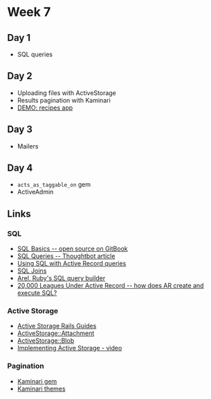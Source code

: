 # Week 7

## Day 1

- SQL queries

## Day 2

- Uploading files with ActiveStorage
- Results pagination with Kaminari
- [DEMO: recipes app](notes/recipes)

## Day 3

- Mailers

## Day 4

- `acts_as_taggable_on` gem
- ActiveAdmin

## Links

### SQL

- [SQL Basics -- open source on GitBook](https://medium.com/launch-school/sql-joins-and-you-21448802b795)
- [SQL Queries -- Thoughtbot article](https://robots.thoughtbot.com/back-to-basics-sql)
- [Using SQL with Active Record queries](http://guides.rubyonrails.org/active_record_querying.html#finding-by-sql)
- [SQL Joins](https://medium.com/launch-school/sql-joins-and-you-21448802b795)
- [Arel, Ruby's SQL query builder](https://jpospisil.com/2014/06/16/the-definitive-guide-to-arel-the-sql-manager-for-ruby.html)
- [20,000 Leagues Under Active Record -- how does AR create and execute SQL?](http://patshaughnessy.net/2014/9/17/20000-leagues-under-activerecord)

### Active Storage

- [Active Storage Rails Guides](http://edgeguides.rubyonrails.org/active_storage_overview.html)
- [ActiveStorage::Attachment](http://api.rubyonrails.org/classes/ActiveStorage/Attachment.html)
- [ActiveStorage::Blob](http://api.rubyonrails.org/classes/ActiveStorage/Blob.html)
- [Implementing Active Storage - video](https://gorails.com/episodes/file-uploading-with-activestorage-rails-5-2)

### Pagination

- [Kaminari gem](https://github.com/kaminari/kaminari)
- [Kaminari themes](https://github.com/amatsuda/kaminari_themes)